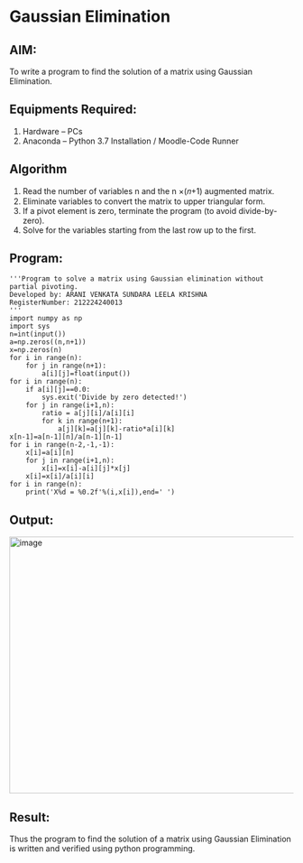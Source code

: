 # Gaussian Elimination

## AIM:
To write a program to find the solution of a matrix using Gaussian Elimination.

## Equipments Required:
1. Hardware – PCs
2. Anaconda – Python 3.7 Installation / Moodle-Code Runner

## Algorithm
1. Read the number of variables n and the n ×(𝑛+1) augmented matrix.
2. Eliminate variables to convert the matrix to upper triangular form.
3. If a pivot element is zero, terminate the program (to avoid divide-by-zero).
4. Solve for the variables starting from the last row up to the first.

## Program:
```
'''Program to solve a matrix using Gaussian elimination without partial pivoting.
Developed by: ARANI VENKATA SUNDARA LEELA KRISHNA
RegisterNumber: 212224240013
'''
import numpy as np
import sys
n=int(input())
a=np.zeros((n,n+1))
x=np.zeros(n)
for i in range(n):
    for j in range(n+1):
        a[i][j]=float(input())
for i in range(n):
    if a[i][j]==0.0:
        sys.exit('Divide by zero detected!')
    for j in range(i+1,n):
        ratio = a[j][i]/a[i][i]
        for k in range(n+1):
            a[j][k]=a[j][k]-ratio*a[i][k]
x[n-1]=a[n-1][n]/a[n-1][n-1]
for i in range(n-2,-1,-1):
    x[i]=a[i][n]
    for j in range(i+1,n):
        x[i]=x[i]-a[i][j]*x[j]
    x[i]=x[i]/a[i][i]
for i in range(n):
    print('X%d = %0.2f'%(i,x[i]),end=' ')
```

## Output:
<img width="766" height="455" alt="image" src="https://github.com/user-attachments/assets/a3e72b6c-3f1d-4490-a57f-1012fc7b7020" />



## Result:
Thus the program to find the solution of a matrix using Gaussian Elimination is written and verified using python programming.

